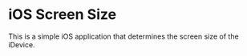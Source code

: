 # iOS Screen Size

This is a simple iOS application that determines the screen size of the iDevice.

